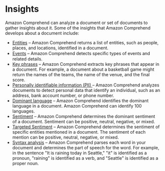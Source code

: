 # Insights<a name="concepts-insights"></a>

Amazon Comprehend can analyze a document or set of documents to gather insights about it\. Some of the insights that Amazon Comprehend develops about a document include:
+ [Entities](how-entities.md) – Amazon Comprehend returns a list of entities, such as people, places, and locations, identified in a document\. 
+ [Events](how-events.md) – Amazon Comprehend detects speciﬁc types of events and related details\. 
+ [Key phrases](how-key-phrases.md) – Amazon Comprehend extracts key phrases that appear in a document\. For example, a document about a basketball game might return the names of the teams, the name of the venue, and the final score\. 
+ [Personally identifiable information \(PII\) ](pii.md) – Amazon Comprehend analyzes documents to detect personal data that identify an individual, such as an address, bank account number, or phone number\. 
+ [Dominant language](how-languages.md) – Amazon Comprehend identifies the dominant language in a document\. Amazon Comprehend can identify 100 languages\.
+ [Sentiment](how-sentiment.md) – Amazon Comprehend determines the dominant sentiment of a document\. Sentiment can be positive, neutral, negative, or mixed\. 
+ [Targeted Sentiment](how-targeted-sentiment.md) – Amazon Comprehend determines the sentiment of specific entities mentioned in a document\. The sentiment of each mention can be positive, neutral, negative, or mixed\. 
+ [Syntax analysis](how-syntax.md) – Amazon Comprehend parses each word in your document and determines the part of speech for the word\. For example, in the sentence "It is raining today in Seattle," "it" is identified as a pronoun, "raining" is identified as a verb, and "Seattle" is identified as a proper noun\. 